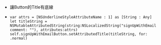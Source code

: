 * 讓Button的Title有底線
* ```
  var attrs = [NSUnderlineStyleAttributeName : 1] as [String : Any]
  let titleString = NSMutableAttributedString(string:NSLocalizedString("signUpWithEmail", comment: ""), attributes:attrs)
  self.signUpWithEmailButton.setAttributedTitle(titleString, for: .normal)
  ```



